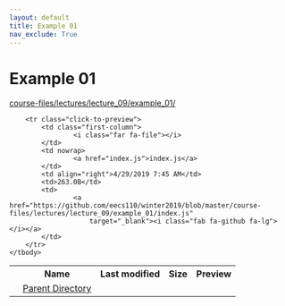 ```yaml
---
layout: default
title: Example 01
nav_exclude: True
---
```


# Example 01

[course-files/lectures/lecture_09/example_01/](.)

<table class="tbl-files">
    <tbody>
        <tr>
            <th valign="top"></th>
            <th>Name</th>
            <th>Last modified</th>
            <th>Size</th>
            <th>Preview</th>
        </tr>
        <tr>
            <td valign="top">
                <i class="fa fa-folder-open"></i>
            </td>
            <td><a href="../">Parent Directory</a></td>
            <td>&nbsp;</td>
            <td>&nbsp;</td>
            <td>&nbsp;</td>
        </tr>

        <tr class="click-to-preview">
            <td class="first-column">
                    <i class="far fa-file"></i>
            </td>
            <td nowrap>
                    <a href="index.js">index.js</a>
            </td>
            <td align="right">4/29/2019 7:45 AM</td>
            <td>263.0B</td>
            <td>
                    <a href="https://github.com/eecs110/winter2019/blob/master/course-files/lectures/lecture_09/example_01/index.js"
                        target="_blank"><i class="fab fa-github fa-lg"></i></a>
            </td>
        </tr>
    </tbody>
</table>


